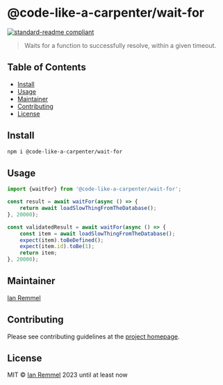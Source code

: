 # @code-like-a-carpenter/wait-for

[![standard-readme compliant](https://img.shields.io/badge/readme%20style-standard-brightgreen.svg?style=flat-square)](https://github.com/RichardLitt/standard-readme)

> Waits for a function to successfully resolve, within a given timeout.

## Table of Contents

-   [Install](#install)
-   [Usage](#usage)
-   [Maintainer](#maintainer)
-   [Contributing](#contributing)
-   [License](#license)

## Install

```bash
npm i @code-like-a-carpenter/wait-for
```

## Usage

```ts
import {waitFor} from '@code-like-a-carpenter/wait-for';

const result = await waitFor(async () => {
    return await loadSlowThingFromTheDatabase();
}, 20000);

const validatedResult = await waitFor(async () => {
    const item = await loadSlowThingFromTheDatabase();
    expect(item).toBeDefined();
    expect(item.id).toBe(1);
    return item;
}, 20000);
```

## Maintainer

[Ian Remmel](https://www.ianwremmel.com)

## Contributing

Please see contributing guidelines at the
[project homepage](https://www.github.com/code-like-a-carpenter/workbench/).

## License

MIT © [Ian Remmel](https://www.ianwremmel.com) 2023 until at least now
